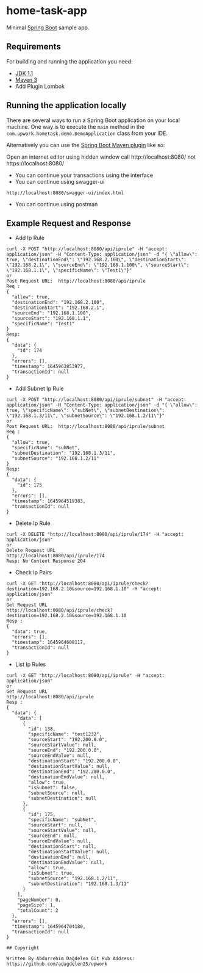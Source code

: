 # home-task-app

Minimal [Spring Boot](http://projects.spring.io/spring-boot/) sample app.

## Requirements

For building and running the application you need:

- [JDK 1.1](http://www.oracle.com/technetwork/java/javase/downloads/jdk8-downloads-2133151.html)
- [Maven 3](https://maven.apache.org)
-  Add Plugin Lombok 

## Running the application locally

There are several ways to run a Spring Boot application on your local machine. One way is to execute the `main` method in the `com.upwork.hometask.demo.DemoApplication` class from your IDE.

Alternatively you can use the [Spring Boot Maven plugin](https://docs.spring.io/spring-boot/docs/current/reference/html/build-tool-plugins-maven-plugin.html) like so:

Open an internet editor using  hidden window call http://localhost:8080/ not https://localhost:8080/

* You can continue your transactions using the interface 
* You can continue using swagger-ui
```shell
http://localhost:8080/swagger-ui/index.html
```
* You can continue using postman

## Example Request and Response
* Add Ip Rule
```shell
curl -X POST "http://localhost:8080/api/iprule" -H "accept: application/json" -H "Content-Type: application/json" -d "{ \"allow\": true, \"destinationEnd\": \"192.168.2.100\", \"destinationStart\": \"192.168.2.1\", \"sourceEnd\": \"192.168.1.100\", \"sourceStart\": \"192.168.1.1\", \"specificName\": \"Test1\"}"
or
Post Request URL:  http://localhost:8080/api/iprule
Req :
{
  "allow": true,
  "destinationEnd": "192.168.2.100",
  "destinationStart": "192.168.2.1",
  "sourceEnd": "192.168.1.100",
  "sourceStart": "192.168.1.1",
  "specificName": "Test1"
}
Resp:
{
  "data": {
    "id": 174
  },
  "errors": [],
  "timestamp": 1645963853977,
  "transactionId": null
}
```

* Add Subnet Ip Rule
```shell
curl -X POST "http://localhost:8080/api/iprule/subnet" -H "accept: application/json" -H "Content-Type: application/json" -d "{ \"allow\": true, \"specificName\": \"subNet\", \"subnetDestination\": \"192.168.1.3/11\", \"subnetSource\": \"192.168.1.2/11\"}"
or
Post Request URL:  http://localhost:8080/api/iprule/subnet
Req :
{
  "allow": true,
  "specificName": "subNet",
  "subnetDestination": "192.168.1.3/11",
  "subnetSource": "192.168.1.2/11"
}
Resp:
{
  "data": {
    "id": 175
  },
  "errors": [],
  "timestamp": 1645964519383,
  "transactionId": null
}
```

* Delete Ip Rule

```shell
curl -X DELETE "http://localhost:8080/api/iprule/174" -H "accept: application/json"
or
Delete Request URL
http://localhost:8080/api/iprule/174
Resp: No Content Response 204
```

* Check Ip Pairs

```shell
curl -X GET "http://localhost:8080/api/iprule/check?destination=192.168.2.10&source=192.168.1.10" -H "accept: application/json"
or
Get Request URL
http://localhost:8080/api/iprule/check?destination=192.168.2.10&source=192.168.1.10
Resp :
{
  "data": true,
  "errors": [],
  "timestamp": 1645964608117,
  "transactionId": null
}
```
* List Ip Rules

```shell
curl -X GET "http://localhost:8080/api/iprule" -H "accept: application/json"
or
Get Request URL
http://localhost:8080/api/iprule
Resp :
{
  "data": {
    "data": [
      {
        "id": 138,
        "specificName": "test1232",
        "sourceStart": "192.200.0.0",
        "sourceStartValue": null,
        "sourceEnd": "192.200.0.0",
        "sourceEndValue": null,
        "destinationStart": "192.200.0.0",
        "destinationStartValue": null,
        "destinationEnd": "192.200.0.0",
        "destinationEndValue": null,
        "allow": true,
        "isSubnet": false,
        "subnetSource": null,
        "subnetDestination": null
      },
      {
        "id": 175,
        "specificName": "subNet",
        "sourceStart": null,
        "sourceStartValue": null,
        "sourceEnd": null,
        "sourceEndValue": null,
        "destinationStart": null,
        "destinationStartValue": null,
        "destinationEnd": null,
        "destinationEndValue": null,
        "allow": true,
        "isSubnet": true,
        "subnetSource": "192.168.1.2/11",
        "subnetDestination": "192.168.1.3/11"
      }
    ],
    "pageNumber": 0,
    "pageSize": 1,
    "totalCount": 2
  },
  "errors": [],
  "timestamp": 1645964704180,
  "transactionId": null
}

## Copyright

Written By Abdurrehim Dağdelen Git Hub Address: https://github.com/adagdelen25/upwork